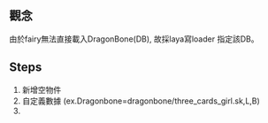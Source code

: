 ## 觀念

由於fairy無法直接載入DragonBone\(DB\), 故採laya寫loader 指定該DB。

## 

## Steps

1. 新增空物件
2. 自定義數據 \(ex.Dragonbone=dragonbone/three\_cards\_girl.sk,L,B\)
3. 


